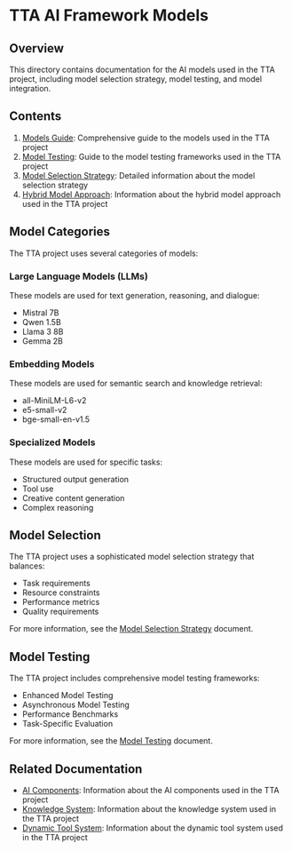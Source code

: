 # TTA AI Framework Models

## Overview

This directory contains documentation for the AI models used in the TTA project, including model selection strategy, model testing, and model integration.

## Contents

1. [Models Guide](models-guide.md): Comprehensive guide to the models used in the TTA project
2. [Model Testing](model-testing.md): Guide to the model testing frameworks used in the TTA project
3. [Model Selection Strategy](model-selection-strategy.md): Detailed information about the model selection strategy
4. [Hybrid Model Approach](hybrid-model-approach.md): Information about the hybrid model approach used in the TTA project

## Model Categories

The TTA project uses several categories of models:

### Large Language Models (LLMs)

These models are used for text generation, reasoning, and dialogue:

- Mistral 7B
- Qwen 1.5B
- Llama 3 8B
- Gemma 2B

### Embedding Models

These models are used for semantic search and knowledge retrieval:

- all-MiniLM-L6-v2
- e5-small-v2
- bge-small-en-v1.5

### Specialized Models

These models are used for specific tasks:

- Structured output generation
- Tool use
- Creative content generation
- Complex reasoning

## Model Selection

The TTA project uses a sophisticated model selection strategy that balances:

- Task requirements
- Resource constraints
- Performance metrics
- Quality requirements

For more information, see the [Model Selection Strategy](model-selection-strategy.md) document.

## Model Testing

The TTA project includes comprehensive model testing frameworks:

- Enhanced Model Testing
- Asynchronous Model Testing
- Performance Benchmarks
- Task-Specific Evaluation

For more information, see the [Model Testing](model-testing.md) document.

## Related Documentation

- [AI Components](../ai-components.md): Information about the AI components used in the TTA project
- [Knowledge System](../knowledge/knowledge-system.md): Information about the knowledge system used in the TTA project
- [Dynamic Tool System](../../architecture/dynamic-tool-system.md): Information about the dynamic tool system used in the TTA project
